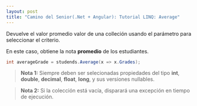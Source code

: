 ```yaml
---
layout: post
title: "Camino del Senior(.Net + Angular): Tutorial LINQ: Average"
---
```


Devuelve el valor promedio valor de <!--more-->una colleción usando el parámetro para seleccionar el criterio.

En este caso, obtiene la nota **promedio** de los estudiantes.

```csharp
int averageGrade = studends.Average(x => x.Grades);
```

> **Nota 1:** Siempre deben ser selecionadas propiedades del tipo **int**, **double**, **decimal**, **float**, **long**, y sus versiones nullables.

> **Nota 2:** Si la colección está vacía, disparará una excepción en tiempo de ejecución.